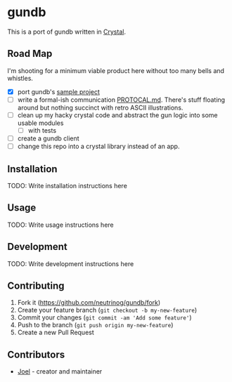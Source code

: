# gundb

This is a port of gundb written in [Crystal](https://crystal-lang.org/).

## Road Map

I'm shooting for a minimum viable product here without too many bells and whistles.

* [x] port gundb's [sample project](https://github.com/gundb/port)
* [ ] write a formal-ish communication [PROTOCAL.md](./PROTOCAL.md). There's stuff floating around but nothing succinct with retro ASCII illustrations.
* [ ] clean up my hacky crystal code and abstract the gun logic into some usable modules
  * [ ]  with tests
* [ ] create a gundb client
* [ ] change this repo into a crystal library instead of an app.

## Installation

TODO: Write installation instructions here

## Usage

TODO: Write usage instructions here

## Development

TODO: Write development instructions here

## Contributing

1. Fork it (<https://github.com/neutrinog/gundb/fork>)
2. Create your feature branch (`git checkout -b my-new-feature`)
3. Commit your changes (`git commit -am 'Add some feature'`)
4. Push to the branch (`git push origin my-new-feature`)
5. Create a new Pull Request

## Contributors

- [Joel](https://github.com/neutrinog) - creator and maintainer
